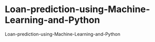 # Loan-prediction-using-Machine-Learning-and-Python
Loan-prediction-using-Machine-Learning-and-Python 
